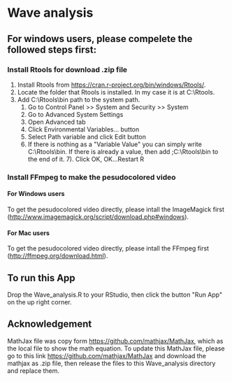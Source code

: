 # Wave analysis
## For windows users, please compelete the followed steps first:
### Install Rtools for download .zip file
1. Install Rtools from https://cran.r-project.org/bin/windows/Rtools/.
2. Locate the folder that Rtools is installed. In my case it is at C:\Rtools.
3. Add C:\Rtools\bin path to the system path.
	1. Go to Control Panel >> System and Security >> System
	2. Go to Advanced System Settings
	3. Open Advanced tab
	4. Click Environmental Variables... button
	5. Select Path variable and click Edit button
	6. If there is nothing as a "Variable Value" you can simply write C:\Rtools\bin. If there is already a value, then add ;C:\Rtools\bin to the end of it.
	7). Click OK, OK...Restart R
### Install FFmpeg to make the pesudocolored video
#### For Windows users
To get the pesudocolored video directly, please intall the ImageMagick first (http://www.imagemagick.org/script/download.php#windows).
#### For Mac users
To get the pesudocolored video directly, please intall the FFmpeg first (http://ffmpeg.org/download.html).
## To run this App
Drop the Wave_analysis.R to your RStudio, then click the button "Run App" on the up right corner.



## Acknowledgement
MathJax file was copy form https://github.com/mathjax/MathJax, which as the local file to show the math equation.
To update this MathJax file, please go to this link https://github.com/mathjax/MathJax and download the mathjax as .zip file, then release the files to this Wave_analysis directory and replace them.
